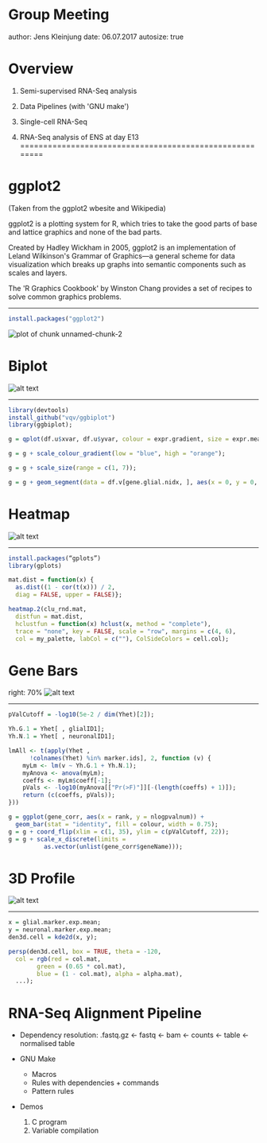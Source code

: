 Group Meeting
========================================================
author: Jens Kleinjung
date: 06.07.2017
autosize: true


Overview
========================================================
1. Semi-supervised RNA-Seq analysis
2. Data Pipelines (with 'GNU make')
3. Single-cell RNA-Seq


1. RNA-Seq analysis of ENS at day E13
========================================================



ggplot2
========================================================
(Taken from the ggplot2 wbesite and Wikipedia)

ggplot2 is a plotting system for R,
which tries to take the good parts of base and lattice graphics
and none of the bad parts.

Created by Hadley Wickham in 2005, ggplot2 is an implementation of
Leland Wilkinson's Grammar of Graphics—a general scheme for data visualization
which breaks up graphs into semantic components such as scales and layers.

The 'R Graphics Cookbook' by Winston Chang provides a set of recipes
to solve common graphics problems.
***

```r
install.packages("ggplot2")
```
![plot of chunk unnamed-chunk-2](Rtalk.R-figure/unnamed-chunk-2-1.png)


Biplot
========================================================
![alt text](biplot_semisuperv.png)
***

```r
library(devtools)
install_github("vqv/ggbiplot")
library(ggbiplot);

g = qplot(df.u$xvar, df.u$yvar, colour = expr.gradient, size = expr.mean, xlab = u.axis.labs[1], ylab = u.axis.labs[2]);

g = g + scale_colour_gradient(low = "blue", high = "orange"); 

g = g + scale_size(range = c(1, 7));

g = g + geom_segment(data = df.v[gene.glial.nidx, ], aes(x = 0, y = 0, xend = xvar, yend = yvar, size = 1), ...
```


Heatmap
========================================================
![alt text](heatmap_key.png)
***

```r
install.packages(“gplots”)
library(gplots)

mat.dist = function(x) {
  as.dist((1 - cor(t(x))) / 2,
  diag = FALSE, upper = FALSE)};

heatmap.2(clu_rnd.mat,
  distfun = mat.dist,
  hclustfun = function(x) hclust(x, method = "complete"),
  trace = "none", key = FALSE, scale = "row", margins = c(4, 6),
  col = my_palette, labCol = c(""), ColSideColors = cell.col);
```


Gene Bars
========================================================
right: 70%
![alt text](Gbars.Tubb3.cutoff.png)
***

```r
pValCutoff = -log10(5e-2 / dim(Yhet)[2]);

Yh.G.1 = Yhet[ , glialID1];
Yh.N.1 = Yhet[ , neuronalID1];

lmAll <- t(apply(Yhet , 
      !colnames(Yhet) %in% marker.ids], 2, function (v) {
    myLm <- lm(v ~ Yh.G.1 + Yh.N.1);
    myAnova <- anova(myLm);
    coeffs <- myLm$coeff[-1]; 
    pVals <- -log10(myAnova[["Pr(>F)"]][-(length(coeffs) + 1)]);
    return (c(coeffs, pVals));
}))
```


```r
g = ggplot(gene_corr, aes(x = rank, y = nlogpvalnum)) +
  geom_bar(stat = "identity", fill = colour, width = 0.75);
g = g + coord_flip(xlim = c(1, 35), ylim = c(pValCutoff, 22));
g = g + scale_x_discrete(limits = 
          as.vector(unlist(gene_corr$geneName)));
```


3D Profile
========================================================
![alt text](bifurk_3d_box.png)
***

```r
x = glial.marker.exp.mean;
y = neuronal.marker.exp.mean;
den3d.cell = kde2d(x, y);
```


```r
persp(den3d.cell, box = TRUE, theta = -120, 
  col = rgb(red = col.mat,
        green = (0.65 * col.mat),
        blue = (1 - col.mat), alpha = alpha.mat),
  ...);
```


RNA-Seq Alignment Pipeline
========================================================
- Dependency resolution: .fastq.gz <- fastq <- bam <- counts <- table <- normalised table
- GNU Make
    * Macros
    * Rules with dependencies + commands
    * Pattern rules

- Demos
    1. C program
    2. Variable compilation




